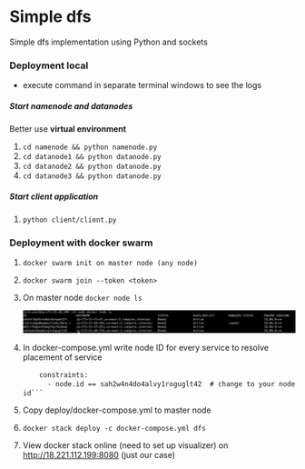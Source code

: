 # Simple dfs 
Simple dfs implementation using Python and sockets

### Deployment local
- execute command in separate terminal windows to see the logs
##### Start namenode and datanodes
Better use **virtual environment**
1. `cd namenode && python namenode.py`
2. `cd datanode1 && python datanode.py`
3. `cd datanode2 && python datanode.py`
4. `cd datanode3 && python datanode.py`
##### Start client application
1. `python client/client.py`


### Deployment with docker swarm

1. `docker swarm init on master node (any node)`
2. `docker swarm join --token <token>`
3. On master node
    `docker node ls`

    ![Alt docker node ls](src/node_ls.png?raw=true "Title")
4. In docker-compose.yml write node ID for every service to resolve placement of service
    ```placement:
        constraints:
          - node.id == sah2w4n4do4alvy1roguglt42  # change to your node id```
5. Copy deploy/docker-compose.yml to master node
6. `docker stack deploy -c docker-compose.yml dfs`
7. View docker stack online (need to set up visualizer) on http://18.221.112.199:8080 (just our case)